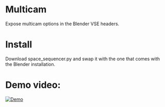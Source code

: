 # Multicam
Expose multicam options in the Blender VSE headers.

# Install
Download space_sequencer.py and swap it with the one that comes with the Blender installation.

# Demo video:
[![Demo](https://dev-files.blender.org/file/data/psorb4t5ugkdxvcovk6a/PHID-FILE-odwdpcumudaaurmgtzwy/image.png)](https://dev-files.blender.org/file/data/kjhskrrdaukbj2kqqrzg/PHID-FILE-huyrsfhfoxraoqqpov3o/2021-02-24_10-51-29.mp4)
